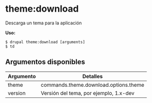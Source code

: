 # theme:download
Descarga un tema para la aplicación

**Uso:**
```
$ drupal theme:download [arguments]
$ td  
```

## Argumentos disponibles
Argumento | Detalles
---------|-------------
theme | commands.theme.download.options.theme
version | Versión del tema, por ejemplo, 1.x-dev
